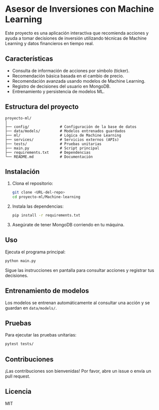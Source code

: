 # Asesor de Inversiones con Machine Learning

Este proyecto es una aplicación interactiva que recomienda acciones y ayuda a tomar decisiones de inversión utilizando técnicas de Machine Learning y datos financieros en tiempo real.

## Características

- Consulta de información de acciones por símbolo (ticker).
- Recomendación básica basada en el cambio de precio.
- Recomendación avanzada usando modelos de Machine Learning.
- Registro de decisiones del usuario en MongoDB.
- Entrenamiento y persistencia de modelos ML.

## Estructura del proyecto

```
proyecto-ml/
│
├── config/              # Configuración de la base de datos
├── data/models/         # Modelos entrenados guardados
├── ml/                  # Lógica de Machine Learning
├── services/            # Servicios externos (APIs)
├── tests/               # Pruebas unitarias
├── main.py              # Script principal
├── requirements.txt     # Dependencias
└── README.md            # Documentación
```

## Instalación

1. Clona el repositorio:
   ```sh
   git clone <URL-del-repo>
   cd proyecto-ml/Machine-learning
   ```

2. Instala las dependencias:
   ```sh
   pip install -r requirements.txt
   ```

3. Asegúrate de tener MongoDB corriendo en tu máquina.

## Uso

Ejecuta el programa principal:
```sh
python main.py
```

Sigue las instrucciones en pantalla para consultar acciones y registrar tus decisiones.

## Entrenamiento de modelos

Los modelos se entrenan automáticamente al consultar una acción y se guardan en `data/models/`.

## Pruebas

Para ejecutar las pruebas unitarias:
```sh
pytest tests/
```

## Contribuciones

¡Las contribuciones son bienvenidas! Por favor, abre un issue o envía un pull request.

## Licencia

MIT